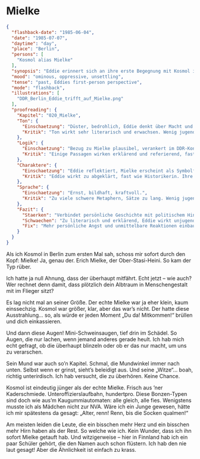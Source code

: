 # Mielke

```json
{
  "flashback-date": "1985-06-04",
  "date": "1985-07-07",
  "daytime": "day",
  "place": "Berlin",
  "persons": [
    "Kosmol alias Mielke"
  ],
  "synopsis": "Eddie erinnert sich an ihre erste Begegnung mit Kosmol in Berlin – sie nennt ihn sofort „Mielke“ wegen seiner bedrohlichen Ausstrahlung.",
  "mood": "ominous, oppressive, unsettling",
  "tense": "past, Eddies first-person perspective",
  "mode": "flashback",
  "illustrations": [
    "DDR_Berlin_Eddie_trifft_auf_Mielke.png"
  ],
  "proofreading": {
    "Kapitel": "020_Mielke",
    "Ton": {
      "Einschaetzung": "Düster, bedrohlich, Eddie denkt über Macht und Angst nach.",
      "Kritik": "Ton wirkt sehr literarisch und erwachsen. Wenig jugendliche Direktheit, Gefahr der Überhöhung."
    },
    "Logik": {
      "Einschaetzung": "Bezug zu Mielke plausibel, verankert im DDR-Kontext.",
      "Kritik": "Einige Passagen wirken erklärend und referierend, fast wie Geschichtsstunde. Könnte stärker aus Eddies unmittelbarer Sicht erzählt sein."
    },
    "Charaktere": {
      "Einschaetzung": "Eddie reflektiert, Mielke erscheint als Symbolfigur.",
      "Kritik": "Eddie wirkt zu abgeklärt, fast wie Historikerin. Ihre jugendliche Perspektive und Angst treten in den Hintergrund."
    },
    "Sprache": {
      "Einschaetzung": "Ernst, bildhaft, kraftvoll.",
      "Kritik": "Zu viele schwere Metaphern, Sätze zu lang. Wenig jugendliche Schnörkellosigkeit."
    },
    "Fazit": {
      "Staerken": "Verbindet persönliche Geschichte mit politischem Hintergrund, setzt starken Kontrast.",
      "Schwaechen": "Zu literarisch und erklärend, Eddie wirkt unjugendlich, Sprache überinszeniert.",
      "Fix": "Mehr persönliche Angst und unmittelbare Reaktionen einbauen, weniger Geschichtsreferat, Sprache straffen."
    }
  }
}
```

Als ich Kosmol in Berlin zum ersten Mal sah, schoss mir sofort durch den Kopf:
Mielke! Ja, genau der. Erich Mielke, der Ober-Stasi-Heini. So kam der Typ rüber.

Ich hatte ja null Ahnung, dass der überhaupt mitfährt. Echt jetzt – wie auch?
Wer rechnet denn damit, dass plötzlich dein Albtraum in Menschengestalt mit im
Flieger sitzt?

Es lag nicht mal an seiner Größe. Der echte Mielke war ja eher klein, kaum
einssechzig. Kosmol war größer, klar, aber das war’s nicht. Der hatte diese
Ausstrahlung… so, als würde er jeden Moment „Du da! Mitkommen!“ brüllen und dich
einkassieren.

Und dann diese Augen! Mini-Schweinsaugen, tief drin im Schädel. So Augen, die
nur lachen, wenn jemand anderes gerade heult. Ich hab mich echt gefragt, ob die
überhaupt blinzeln oder ob er das nur macht, um uns zu verarschen.

Sein Mund war auch so’n Kapitel. Schmal, die Mundwinkel immer nach unten. Selbst
wenn er grinst, sieht’s beleidigt aus. Und seine „Witze“… boah, richtig
unterirdisch. Ich hab versucht, die zu überhören. Keine Chance.

Kosmol ist eindeutig jünger als der echte Mielke. Frisch aus ’ner Kaderschmiede.
Unteroffizierslaufbahn, hundertpro. Diese Bonzen-Typen sind doch wie aus’m
Kaugummiautomaten: alle gleich, alle fies. Wenigstens musste ich als Mädchen
nicht zur NVA. Wäre ich ein Junge gewesen, hätte ich mir spätestens da gesagt:
„Alter, renn! Renn, bis die Socken qualmen!“

Am meisten leiden die Leute, die ein bisschen mehr Herz und ein bisschen mehr
Hirn haben als der Rest. So welche wie ich. Kein Wunder, dass ich ihn sofort
Mielke getauft hab. Und witzigerweise – hier in Finnland hab ich ein paar
Schüler gehört, die den Namen auch schon flüstern. Ich hab den nie laut gesagt!
Aber die Ähnlichkeit ist einfach zu krass.

